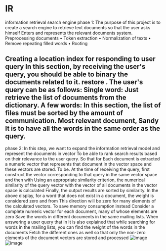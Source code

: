 # IR
information retrieval search engine
phase 1:
The purpose of this project is to create a search engine to retrieve text documents so that the user asks himself 
Enters and represents the relevant documents system.
 Preprocessing documents 
• Token extraction 
• Normalization of texts 
• Remove repeating filled words 
• Rooting 

Creating a location index for responding to user query 
 In this section, by receiving the user's query, you should be able to binary the documents related to it. 
 restore . 
The user's query can be as follows:
Single word: Just retrieve the list of documents from the dictionary.
A few words: In this section, the list of files must be sorted by the amount of communication. Most relevant document, Sandy 
It is to have all the words in the same order as the query. 
--------------------------------------------------------------------------------------------
phase 2:
In this step, we want to expand the information retrieval model and represent the documents in vector
To be able to rank search results based on their relevance to the user query. So that for
Each document is extracted a numeric vector that represents that document in the vector space and these vectors are stored.
To be. At the time of receiving the query, first construct the vector corresponding to that query in the same vector space and then with
Using an appropriate similarity criterion, the numerical similarity of the query vector with the vector of all documents in the vector space is calculated
Finally, the output results are sorted by similarity.
In the above display, for a word that does not exist in a document, the weight is considered zero and from
This direction will be zero for many elements of the calculated vectors. To save memory consumption instead
Consider a complete numeric vector for each document, many of whose elements are zero
Save the words in different documents in the same mailing lists. When answering a user query that in
It is also explained that while searching for words in the mailing lists, you can find the weight of the words in the documents
Fetch the different ones as well so that only the non-zero elements of the document vectors are stored and processed
![image](https://user-images.githubusercontent.com/51990802/147371860-1910e93f-5357-4766-b9b6-2f1275c558a5.png)
![image](https://user-images.githubusercontent.com/51990802/147371870-68b10ebb-848c-4752-b275-86810f0020fc.png)

